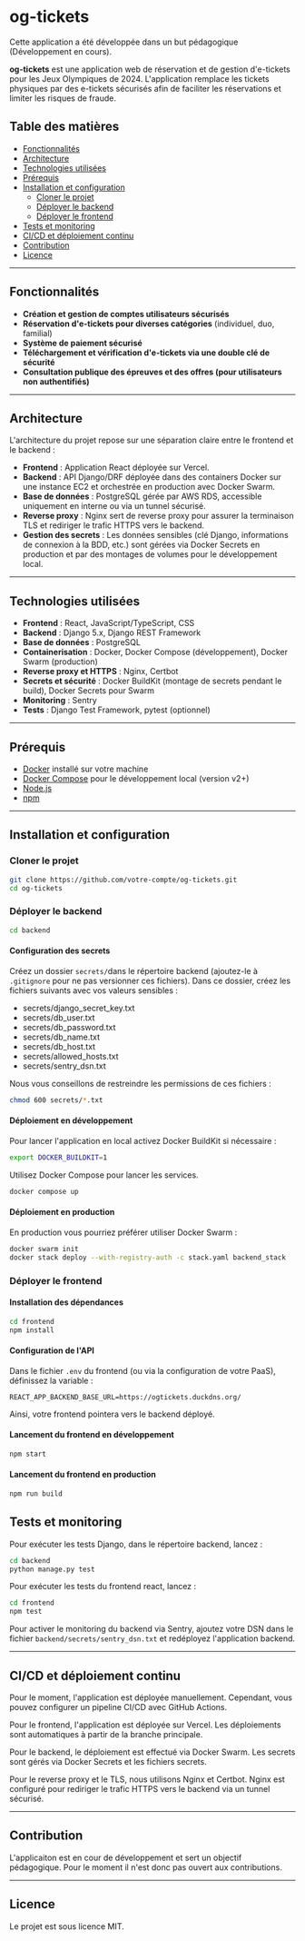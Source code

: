 # og-tickets

Cette application a été développée dans un but pédagogique (Développement en cours).

**og-tickets** est une application web de réservation et de gestion d'e-tickets pour les Jeux Olympiques de 2024. L'application remplace les tickets physiques par des e-tickets sécurisés afin de faciliter les réservations et limiter les risques de fraude.

## Table des matières

- [Fonctionnalités](#fonctionnalités)
- [Architecture](#architecture)
- [Technologies utilisées](#technologies-utilisées)
- [Prérequis](#prérequis)
- [Installation et configuration](#installation-et-configuration)
  - [Cloner le projet](#cloner-le-projet)
  - [Déployer le backend](#déployer-le-backend)
  - [Déployer le frontend](#déployer-le-frontend)
- [Tests et monitoring](#tests-et-monitoring)
- [CI/CD et déploiement continu](#cicd-et-déploiement-continu)
- [Contribution](#contribution)
- [Licence](#licence)

---

## Fonctionnalités

- **Création et gestion de comptes utilisateurs sécurisés**
- **Réservation d'e-tickets pour diverses catégories** (individuel, duo, familial)
- **Système de paiement sécurisé**
- **Téléchargement et vérification d'e-tickets via une double clé de sécurité**
- **Consultation publique des épreuves et des offres (pour utilisateurs non authentifiés)**

---

## Architecture

L'architecture du projet repose sur une séparation claire entre le frontend et le backend :

- **Frontend** : Application React déployée sur Vercel.
- **Backend** : API Django/DRF déployée dans des containers Docker sur une instance EC2 et orchestrée en production avec Docker Swarm.
- **Base de données** : PostgreSQL gérée par AWS RDS, accessible uniquement en interne ou via un tunnel sécurisé.
- **Reverse proxy** : Nginx sert de reverse proxy pour assurer la terminaison TLS et rediriger le trafic HTTPS vers le backend.
- **Gestion des secrets** : Les données sensibles (clé Django, informations de connexion à la BDD, etc.) sont gérées via Docker Secrets en production et par des montages de volumes pour le développement local.

---

## Technologies utilisées

- **Frontend** : React, JavaScript/TypeScript, CSS
- **Backend** : Django 5.x, Django REST Framework
- **Base de données** : PostgreSQL
- **Containerisation** : Docker, Docker Compose (développement), Docker Swarm (production)
- **Reverse proxy et HTTPS** : Nginx, Certbot
- **Secrets et sécurité** : Docker BuildKit (montage de secrets pendant le build), Docker Secrets pour Swarm
- **Monitoring** : Sentry
- **Tests** : Django Test Framework, pytest (optionnel)

---

## Prérequis

- [Docker](https://docs.docker.com/get-docker/) installé sur votre machine
- [Docker Compose](https://docs.docker.com/compose/install/) pour le développement local (version v2+)
- [Node.js](https://nodejs.org/en/download)
- [npm](https://docs.npmjs.com/downloading-and-installing-node-js-and-npm)

---

## Installation et configuration

### Cloner le projet

```bash
git clone https://github.com/votre-compte/og-tickets.git
cd og-tickets

```

### Déployer le backend

```bash
cd backend

```

#### Configuration des secrets

Créez un dossier `secrets/`dans le répertoire backend (ajoutez-le à `.gitignore` pour ne pas versionner ces fichiers). Dans ce dossier, créez les fichiers suivants avec vos valeurs sensibles :

- secrets/django_secret_key.txt
- secrets/db_user.txt
- secrets/db_password.txt
- secrets/db_name.txt
- secrets/db_host.txt
- secrets/allowed_hosts.txt
- secrets/sentry_dsn.txt

Nous vous conseillons de restreindre les permissions de ces fichiers :

```bash
chmod 600 secrets/*.txt

```

#### Déploiement en développement

Pour lancer l'application en local activez Docker BuildKit si nécessaire :

```bash
export DOCKER_BUILDKIT=1

```

Utilisez Docker Compose pour lancer les services.

```bash
docker compose up

```

#### Déploiement en production

En production vous pourriez préférer utiliser Docker Swarm :

```bash
docker swarm init
docker stack deploy --with-registry-auth -c stack.yaml backend_stack

```

### Déployer le frontend

#### Installation des dépendances

```bash
cd frontend
npm install

```

#### Configuration de l'API

Dans le fichier `.env` du frontend (ou via la configuration de votre PaaS), définissez la variable :

```env
REACT_APP_BACKEND_BASE_URL=https://ogtickets.duckdns.org/

```

Ainsi, votre frontend pointera vers le backend déployé.

#### Lancement du frontend en développement

```bash
npm start

```

#### Lancement du frontend en production

```bash
npm run build

```

## Tests et monitoring

Pour exécuter les tests Django, dans le répertoire backend, lancez :

```bash
cd backend
python manage.py test

```

Pour exécuter les tests du frontend react, lancez :

```bash
cd frontend
npm test

```

Pour activer le monitoring du backend via Sentry, ajoutez votre DSN dans le fichier `backend/secrets/sentry_dsn.txt` et redéployez l'application backend.

---

## CI/CD et déploiement continu

Pour le moment, l'application est déployée manuellement. Cependant, vous pouvez configurer un pipeline CI/CD avec GitHub Actions.

Pour le frontend, l'application est déployée sur Vercel. Les déploiements sont automatiques à partir de la branche principale.

Pour le backend, le déploiement est effectué via Docker Swarm. Les secrets sont gérés via Docker Secrets et les fichiers secrets.

Pour le reverse proxy et le TLS, nous utilisons Nginx et Certbot. Nginx est configuré pour rediriger le trafic HTTPS vers le backend via un tunnel sécurisé.

---

## Contribution

L'applicaiton est en cour de développement et sert un objectif pédagogique. Pour le moment il n'est donc pas ouvert aux contributions.

---

## Licence

Le projet est sous licence MIT.
